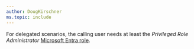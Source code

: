```yaml
---
author: DougKirschner
ms.topic: include
---
```


For delegated scenarios, the calling user needs at least the *Privileged Role Administrator* [Microsoft Entra role](/azure/active-directory/roles/permissions-reference?toc=%2Fgraph%2Ftoc.json).

